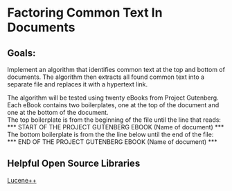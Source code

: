 # Factoring Common Text In Documents
## Goals:
Implement an algorithm that identifies common text at the top and bottom of documents. The algorithm then extracts all found common text into a separate file and replaces it with a hypertext link.  

The algorithm will be tested using twenty eBooks from Project Gutenberg.  
Each eBook contains two boilerplates, one at the top of the document and one at the bottom of the document.  
The top boilerplate is from the beginning of the file until the line that reads:  
*** START OF THE PROJECT GUTENBERG EBOOK (Name of document) ***  
The bottom boilerplate is from the the line below until the end of the file:  
*** END OF THE PROJECT GUTENBERG EBOOK (Name of document) ***  
## Helpful Open Source Libraries
[Lucene++](https://github.com/luceneplusplus/LucenePlusPlus)